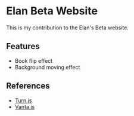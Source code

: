 
# Elan Beta Website 

This is my contribution to the Elan's Beta website.




## Features

- Book flip effect
- Background moving effect



## References

 - [Turn.js](http://www.turnjs.com/)
 - [Vanta.js](https://www.vantajs.com/)

